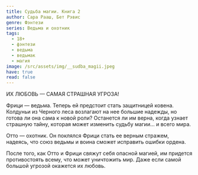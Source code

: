 ```yaml
---
title: Судьба магии. Книга 2
author: Сара Рааш, Бет Рэвис
genre: Фэнтези
series: Ведьма и охотник
tags:
  - 18+
  - фэнтези
  - ведьма
  - ведьмак
  - магия
image: /src/assets/img/__sudba_magii.jpeg
have: true
read: false
---
```

ИХ ЛЮБОВЬ — САМАЯ СТРАШНАЯ УГРОЗА!

Фрици — ведьма. Теперь ей предстоит стать защитницей ковена. Колдуньи из Черного леса возлагают на нее большие надежды, но готова ли она сама к новой роли? Останется ли им верна, когда узнает страшную тайну, которая может изменить судьбу магии… и всего мира.

Отто — охотник. Он поклялся Фрици стать ее верным стражем, надеясь, что союз ведьмы и воина сможет исправить ошибки ордена.

После того, как Отто и Фрици свяжут себя опасной магией, им придется противостоять всему, что может уничтожить мир. Даже если самой большой угрозой окажется их любовь.
